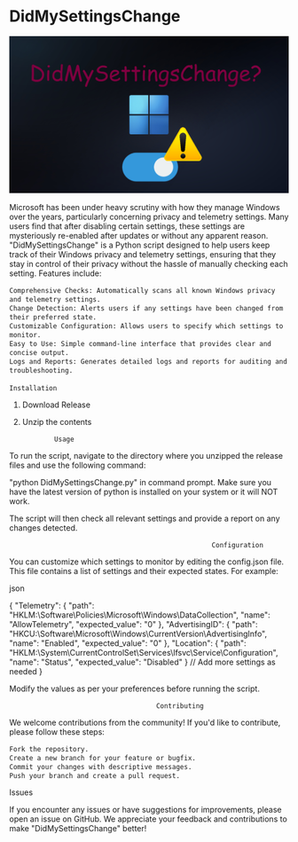 # DidMySettingsChange

![Logo](didmysettingschange.png)

Microsoft has been under heavy scrutiny with how they manage Windows over the years, particularly concerning privacy and telemetry settings. Many users find that after disabling certain settings, these settings are mysteriously re-enabled after updates or without any apparent reason. "DidMySettingsChange" is a Python script designed to help users keep track of their Windows privacy and telemetry settings, ensuring that they stay in control of their privacy without the hassle of manually checking each setting.
Features include:

    Comprehensive Checks: Automatically scans all known Windows privacy and telemetry settings.
    Change Detection: Alerts users if any settings have been changed from their preferred state.
    Customizable Configuration: Allows users to specify which settings to monitor.
    Easy to Use: Simple command-line interface that provides clear and concise output.
    Logs and Reports: Generates detailed logs and reports for auditing and troubleshooting.

    Installation

1. Download Release

2. Unzip the contents


               Usage


To run the script, navigate to the directory where you unzipped the release files and use the following command:


"python DidMySettingsChange.py" in command prompt. Make sure you have the latest version of python is installed on your system or it will NOT work.


The script will then check all relevant settings and provide a report on any changes detected.

                                                       Configuration

You can customize which settings to monitor by editing the config.json file. This file contains a list of settings and their expected states. For example:

json

{
    "Telemetry": {
        "path": "HKLM:\\Software\\Policies\\Microsoft\\Windows\\DataCollection",
        "name": "AllowTelemetry",
        "expected_value": "0"
    },
    "AdvertisingID": {
        "path": "HKCU:\\Software\\Microsoft\\Windows\\CurrentVersion\\AdvertisingInfo",
        "name": "Enabled",
        "expected_value": "0"
    },
    "Location": {
        "path": "HKLM:\\System\\CurrentControlSet\\Services\\lfsvc\\Service\\Configuration",
        "name": "Status",
        "expected_value": "Disabled"
    }
    // Add more settings as needed
}

Modify the values as per your preferences before running the script.
                                        
                                         Contributing

We welcome contributions from the community! If you'd like to contribute, please follow these steps:

    Fork the repository.
    Create a new branch for your feature or bugfix.
    Commit your changes with descriptive messages.
    Push your branch and create a pull request.

Issues

If you encounter any issues or have suggestions for improvements, please open an issue on GitHub. We appreciate your feedback and contributions to make "DidMySettingsChange" better!

